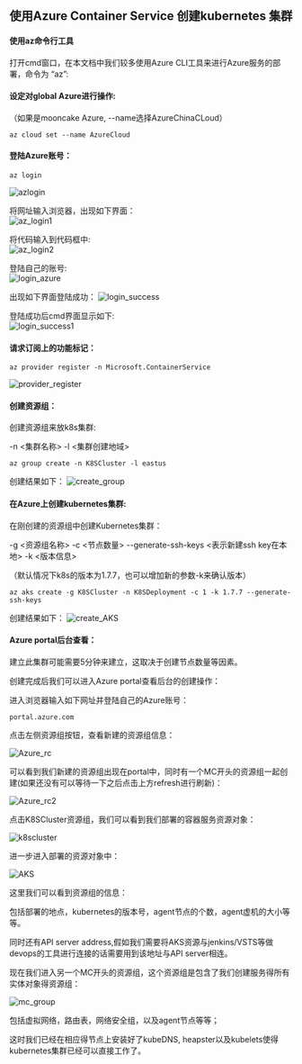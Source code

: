 ## 使用Azure Container Service 创建kubernetes 集群

#### 使用az命令行工具  

打开cmd窗口，在本文档中我们较多使用Azure CLI工具来进行Azure服务的部署，命令为 “az”:  

#### 设定对global Azure进行操作:  

（如果是mooncake Azure, --name选择AzureChinaCLoud） 

```
az cloud set --name AzureCloud
```

#### 登陆Azure账号：  

```
az login
```  
![azlogin](image/azlogin.png)  

将网址输入浏览器，出现如下界面：  
![az_login1](image/az_login1.png)  

将代码输入到代码框中:  
![az_login2](image/az_login2.png) 
 
登陆自己的账号:  
![login_azure](image/login_azure.png)   
 
出现如下界面登陆成功：
![login_success](image/login_success.png)   

登陆成功后cmd界面显示如下:  
![login_success1](image/login_success1.png)


#### 请求订阅上的功能标记：  

```
az provider register -n Microsoft.ContainerService
```
![provider_register](image/provider_register.png)  

#### 创建资源组：  

创建资源组来放k8s集群:  

-n <集群名称> -l <集群创建地域>  

```
az group create -n K8SCluster -l eastus
```  

创建结果如下：
![create_group](image/create_group.png)

#### 在Azure上创建kubernetes集群:  

在刚创建的资源组中创建Kubernetes集群：  

-g <资源组名称> -c <节点数量> --generate-ssh-keys <表示新建ssh key在本地> -k <版本信息>

（默认情况下k8s的版本为1.7.7，也可以增加新的参数-k来确认版本）  

```
az aks create -g K8SCluster -n K8SDeployment -c 1 -k 1.7.7 --generate-ssh-keys
```  
创建结果如下：
![create_AKS](image/create_AKS.png)

####  Azure portal后台查看：  

建立此集群可能需要5分钟来建立，这取决于创建节点数量等因素。  

创建完成后我们可以进入Azure portal查看后台的创建操作：  

进入浏览器输入如下网址并登陆自己的Azure账号：  
```
portal.azure.com
```

点击左侧资源组按钮，查看新建的资源组信息：  

![Azure_rc](image/Azure_rc.png)  

可以看到我们新建的资源组出现在portal中，同时有一个MC开头的资源组一起创建(如果还没有可以等待一下之后点击上方refresh进行刷新)：  

![Azure_rc2](image/Azure_rc2.png)  
 
点击K8SCluster资源组，我们可以看到我们部署的容器服务资源对象：  

![k8scluster](image/k8scluster.png)  
 
进一步进入部署的资源对象中：  

![AKS](image/AKS.png) 
 
这里我们可以看到资源组的信息：  

包括部署的地点，kubernetes的版本号，agent节点的个数，agent虚机的大小等等。  

同时还有API server address,假如我们需要将AKS资源与jenkins/VSTS等做devops的工具进行连接的话需要用到该地址与API server相连。  

现在我们进入另一个MC开头的资源组，这个资源组是包含了我们创建服务得所有实体对象得资源组： 

![mc_group](image/mc_group.png)    
 
包括虚拟网络，路由表，网络安全组，以及agent节点等等；  

这时我们已经在相应得节点上安装好了kubeDNS, heapster以及kubelets使得kubernetes集群已经可以直接工作了。  


